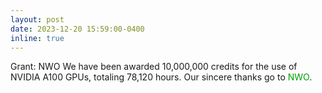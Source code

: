 ```yaml
---
layout: post
date: 2023-12-20 15:59:00-0400
inline: true
---
```


<span class="badge-flag" data-conf="funding">Grant: NWO</span>   We have been awarded 10,000,000 credits for the use of NVIDIA A100 GPUs, totaling 78,120 hours. Our sincere thanks go to <span style='color:#009f06;'>NWO</span>.

